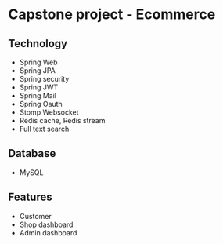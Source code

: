 # Capstone project - Ecommerce
## Technology
- Spring Web
- Spring JPA
- Spring security
- Spring JWT
- Spring Mail
- Spring Oauth
- Stomp Websocket
- Redis cache, Redis stream
- Full text search
## Database
- MySQL
## Features
- Customer
- Shop dashboard
- Admin dashboard
